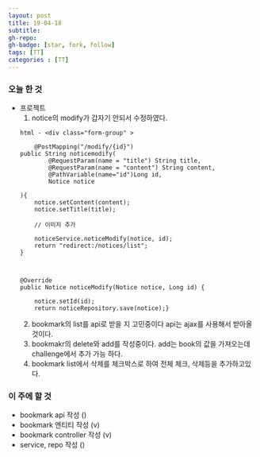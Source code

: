 ```yaml
---
layout: post
title: 19-04-18
subtitle: 
gh-repo: 
gh-badge: [star, fork, follow]
tags: [TT]
categories : [TT]
---
```


### 오늘 한 것 

* 프로젝트
    1. notice의 modify가 갑자기 안되서 수정하였다.
    ~~~
    html - <div class="form-group" >

        @PostMapping("/modify/{id}")
    public String noticemodify(
            @RequestParam(name = "title") String title,
            @RequestParam(name = "content") String content,
            @PathVariable(name="id")Long id,
            Notice notice

    ){
        notice.setContent(content);
        notice.setTitle(title);

        // 이미지 추가

        noticeService.noticeModify(notice, id);
        return "redirect:/notices/list";
    }



    @Override
    public Notice noticeModify(Notice notice, Long id) {

        notice.setId(id);
        return noticeRepository.save(notice);}

    ~~~
    2. bookmark의 list를 api로 받을 지 고민중이다 api는 ajax를 사용해서 받아올 것이다.
    3. bookmakr의 delete와 add를 작성중이다. add는 book의 값을 가져오는데 challenge에서 추가 가능 하다.
    4. bookmark list에서 삭제를 체크박스로 하여 전체 체크, 삭제등을 추가하고있다.
    
    



### 이 주에 할 것
- bookmark api 작성 ()
- bookmark 엔티티 작성 (v)
- bookmark controller 작성 (v)
- service, repo 작성 ()